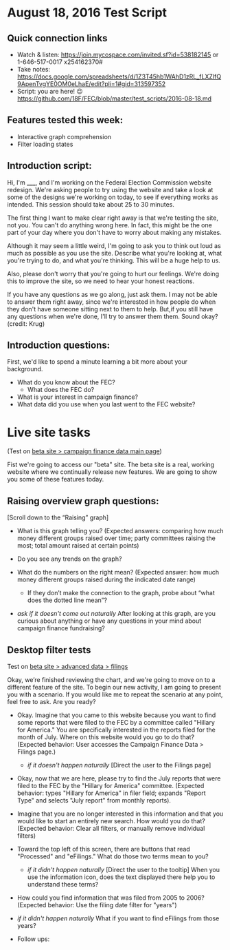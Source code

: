 # August 18, 2016 Test Script

## Quick connection links

- Watch & listen: <https://join.mycospace.com/invited.sf?id=538182145> or 1-646-517-0017 x254162370#
- Take notes: <https://docs.google.com/spreadsheets/d/1Z3T45hb1WAhD1zRL_fLXZlfQ9ApenTvgYE0OM0eLhaE/edit?pli=1#gid=313597352>
- Script: you are here! :wink: <https://github.com/18F/FEC/blob/master/test_scripts/2016-08-18.md>

## Features tested this week:

- Interactive graph comprehension
- Filter loading states

## Introduction script:

Hi, I'm **___**, and I'm working on the Federal Election Commission website redesign. We're asking people to try using the website and take a look at some of the designs we're working on today, to see if everything works as intended. This session should take about 25 to 30 minutes.

The first thing I want to make clear right away is that we're testing the site, not you. You can't do anything wrong here. In fact, this might  be the one part of your day where you don't have to worry about making any mistakes.

Although it may seem a little weird, I'm going to ask you to think out loud as much as possible as you use the site. Describe what you're looking at, what you're trying to do, and what you're thinking. This will be a huge help to us.

Also, please don't worry that you're going to hurt our feelings. We're doing this to improve the site, so we need to hear your honest reactions.

If you have any questions as we go along, just ask them. I may not be able to answer them right away, since we're interested in how people do when they don't have someone sitting next to them to help. But,if you still have any questions when we're done, I'll try to answer them them. Sound okay? (credit: Krug)

## Introduction questions:
First, we'd like to spend a minute learning a bit more about your background.

- What do you know about the FEC?
	- What does the FEC do?
- What is your interest in campaign finance?
- What data did you use when you last went to the FEC website?

# Live site tasks
(Test on [beta site > campaign finance data main page](https://beta.fec.gov))

Fist we're going to access our "beta" site. The beta site is a real, working website where we continually release new features. We are going to show you some of these features today.

## Raising overview graph questions:
[Scroll down to the “Raising” graph]

- What is this graph telling you? (Expected answers: comparing how much money different groups raised over time; party committees raising the most; total amount raised at certain points)

- Do you see any trends on the graph?

- What do the numbers on the right mean? (Expected answer: how much money different groups raised during the indicated date range)
	- If they don’t make the connection to the graph, probe about “what does the dotted line mean”?

- _ask if it doesn't come out naturally_ After looking at this graph, are you curious about anything or have any questions in your mind about campaign finance fundraising?

## Desktop filter tests
Test on [beta site > advanced data > filings](https://beta.fec.gov/data/advanced/filings)

Okay, we’re finished reviewing the chart, and we're going to move on to a different feature of the site. To begin our new activity, I am going to present you with a scenario. If you would like me to repeat the scenario at any point, feel free to ask. Are you ready?

- Okay. Imagine that you came to this website because you want to find some reports that were filed to the FEC by a committee called "Hillary for America." You are specifically interested in the reports filed for the month of July. Where on this website would you go to do that? (Expected behavior: User accesses the Campaign Finance Data > Filings page.)
	- _if it doesn't happen naturally_ [Direct the user to the Filings page]

- Okay, now that we are here, please try to find the July reports that were filed to the FEC by the "Hillary for America" committee. (Expected behavior:  types "Hillary for America" in filer field; expands "Report Type" and selects "July report" from monthly reports).

- Imagine that you are no longer interested in this information and that you would like to start an entirely new search. How would you do that? (Expected behavior: Clear all filters, or manually remove individual filters)

- Toward the top left of this screen, there are buttons that read "Processed" and "eFilings." What do those two terms mean to you?
	- _if it didn't happen naturally_ [Direct the user to the tooltip] When you use the information icon, does the text displayed there help you to understand these terms?

- How could you find information that was filed from 2005 to 2006? (Expected behavior: Use the filing date filter for "years")

- _if it didn't happen naturally_ What if you want to find eFilings from those years?

- Follow ups:
